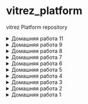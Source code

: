 # vitrez_platform
vitrez Platform repository

<details>
  <summary> Домашняя работа 11</summary>

## kubernetes-vault

Все домашнее задание выполнялось на локальном кластере, поэтому выполнено учитывая его специфику и ресурсы. Все объекты будем создавать в неймспейсе vault.

#### Установка и настройка Vault под задачи Kubernetes 

- Добавим репозиторий hashicorp, кастомизируем переменные values и установим чарты vault и consul:
```
helm repo add hashicorp https://helm.releases.hashicorp.com

helm show values hashicorp/consul > consul.values.yaml
helm upgrade --install consul hashicorp/consul -f consul.values.yaml --namespace consul --create-namespace

helm show values hashicorp/vault > vault.values.yaml
helm upgrade --install vault hashicorp/vault -f vault.values.yaml --namespace vault --create-namespace
```

- Посмотрим статус релиза helm:
```
$ helm status vault -n vault
NAME: vault
LAST DEPLOYED: Sat May 15 20:59:36 2021
NAMESPACE: vault
STATUS: deployed
REVISION: 1
TEST SUITE: None
NOTES:
Thank you for installing HashiCorp Vault!
```

- Смотрим состояние подов vault:
```
$ kubectl get pod -n vault 
NAME                                        READY   STATUS    RESTARTS   AGE
pod/vault-0                                 0/1     Running   0          6m25s
pod/vault-agent-injector-77fbb4d4f8-5n762   1/1     Running   0          6m25s
```

- Посмотрим логи пода vault:
```
$ kubectl logs pod/vault-0 -n vault 
==> Vault server configuration:

             Api Address: http://10.244.0.172:8200
                     Cgo: disabled
         Cluster Address: https://vault-0.vault-internal:8201
              Go Version: go1.15.10
              Listener 1: tcp (addr: "[::]:8200", cluster address: "[::]:8201", max_request_duration: "1m30s", max_request_size: "33554432", tls: "disabled")
               Log Level: info
                   Mlock: supported: true, enabled: false
           Recovery Mode: false
                 Storage: file
                 Version: Vault v1.7.0
             Version Sha: 4e222b85c40a810b74400ee3c54449479e32bb9f

==> Vault server started! Log data will stream in below:

2021-05-15T18:00:00.771Z [INFO]  proxy environment: http_proxy= https_proxy= no_proxy=
2021-05-15T18:00:05.883Z [INFO]  core: security barrier not initialized
2021-05-15T18:00:05.884Z [INFO]  core: seal configuration missing, not initialized
2021-05-15T18:00:10.867Z [INFO]  core: security barrier not initialized
2021-05-15T18:00:10.868Z [INFO]  core: seal configuration missing, not initialized
2021-05-15T18:00:15.874Z [INFO]  core: security barrier not initialized
2021-05-15T18:00:15.874Z [INFO]  core: seal configuration missing, not initialized
2021-05-15T18:00:20.879Z [INFO]  core: security barrier not initialized
2021-05-15T18:00:20.879Z [INFO]  core: seal configuration missing, not initialized
2021-05-15T18:00:25.905Z [INFO]  core: security barrier not initialized
2021-05-15T18:00:25.905Z [INFO]  core: seal configuration missing, not initialized
2021-05-15T18:00:30.918Z [INFO]  core: security barrier not initialized
```

- Выполним инициализацию vault (через любой под vault'a):
```
$ kubectl exec -n vault -it vault-0 -- vault operator init --key-shares=1 --key-threshold=1
Unseal Key 1: 9xE8rrZaGpwMWptVESte2HIU/e9yJORHe7XdxdwDFko=

Initial Root Token: s.jFViiLu5x6mVGd4dBZsG9rtQ

Vault initialized with 1 key shares and a key threshold of 1.
```

- Посмотрим логи пода vault:
```
$ kubectl logs vault-0 -n vault
...
2021-05-15T18:08:24.448Z [INFO]  core: security barrier initialized: stored=1 shares=1 threshold=1
2021-05-15T18:08:24.492Z [INFO]  core: post-unseal setup starting
2021-05-15T18:08:24.536Z [INFO]  core: loaded wrapping token key
2021-05-15T18:08:24.536Z [INFO]  core: successfully setup plugin catalog: plugin-directory=
2021-05-15T18:08:24.538Z [INFO]  core: no mounts; adding default mount table
2021-05-15T18:08:24.559Z [INFO]  core: successfully mounted backend: type=cubbyhole path=cubbyhole/
2021-05-15T18:08:24.559Z [INFO]  core: successfully mounted backend: type=system path=sys/
2021-05-15T18:08:24.559Z [INFO]  core: successfully mounted backend: type=identity path=identity/
2021-05-15T18:08:24.622Z [INFO]  core: successfully enabled credential backend: type=token path=token/
2021-05-15T18:08:24.624Z [INFO]  core: restoring leases
2021-05-15T18:08:24.625Z [INFO]  rollback: starting rollback manager
2021-05-15T18:08:24.628Z [INFO]  expiration: lease restore complete
2021-05-15T18:08:24.648Z [INFO]  identity: entities restored
2021-05-15T18:08:24.648Z [INFO]  identity: groups restored
2021-05-15T18:08:24.649Z [INFO]  core: usage gauge collection is disabled
2021-05-15T18:08:24.663Z [INFO]  core: post-unseal setup complete
2021-05-15T18:08:24.697Z [INFO]  core: root token generated
2021-05-15T18:08:24.697Z [INFO]  core: pre-seal teardown starting
2021-05-15T18:08:24.697Z [INFO]  rollback: stopping rollback manager
2021-05-15T18:08:24.697Z [INFO]  core: pre-seal teardown complete
```

- Посмотрим текущий статус vault:
```
$ kubectl -n vault exec -it vault-0 -- vault status
Key                Value
---                -----
Seal Type          shamir
Initialized        true
Sealed             true
Total Shares       1
Threshold          1
Unseal Progress    0/1
Unseal Nonce       n/a
Version            1.7.0
Storage Type       file
HA Enabled         false
command terminated with exit code 2
```

- Распечатаем vault (распечатать нужно каждый под\сервер) и посмотрим теперь его статус:
```
$ kubectl -n vault exec -it vault-0 -- vault operator unseal
9xE8rrZaGpwMWptVESte2HIU/e9yJORHe7XdxdwDFko=

$ kubectl -n vault exec -it vault-0 -- vault status
Key             Value
---             -----
Seal Type       shamir
Initialized     true
Sealed          false
Total Shares    1
Threshold       1
Version         1.7.0
Storage Type    file
Cluster Name    vault-cluster-04036513
Cluster ID      e5c155ff-f663-3e14-aefc-9f9b8453bc38
HA Enabled      false

$ kubectl get pod -n vault 
NAME                                        READY   STATUS    RESTARTS   AGE
pod/vault-0                                 1/1     Running   0          20m
pod/vault-agent-injector-77fbb4d4f8-5n762   1/1     Running   0          20m
```

- Залогинимся в vault с помощью токена root (Root Token):
```
$ kubectl -n vault exec -it vault-0 -- vault login
Token (will be hidden): 
Success! You are now authenticated. The token information displayed below
is already stored in the token helper. You do NOT need to run "vault login"
again. Future Vault requests will automatically use this token.

Key                  Value
---                  -----
token                s.jFViiLu5x6mVGd4dBZsG9rtQ
token_accessor       4RqJTOe1sc7nL0sbFPfg5rgf
token_duration       ∞
token_renewable      false
token_policies       ["root"]
identity_policies    []
policies             ["root"]
```

- Выведем список включенных типов аутентификации:
```
$ kubectl -n vault exec -it vault-0 -- vault auth list
Path      Type     Accessor               Description
----      ----     --------               -----------
token/    token    auth_token_c950ec92    token based credentials
```

- Включим движок секретов типа kv (key-value) по определенному пути: 
```
$ kubectl -n vault exec -it vault-0 -- vault secrets enable --path=otus kv
$ kubectl -n vault exec -it vault-0 -- vault secrets list
Path          Type         Accessor              Description
----          ----         --------              -----------
cubbyhole/    cubbyhole    cubbyhole_55551331    per-token private secret storage
identity/     identity     identity_7be9334c     identity store
otus/         kv           kv_9f92a378           n/a
sys/          system       system_6e089ca4       system endpoints used for control, policy and debugging
```
Кстати, если в команде включения добавить параметр '-version=2', то движок kv будет версии 2, который позволит версионировать секреты, т.е. можно будет изменять значения секрета и читать их разные версии.

- Заведем секреты:
```
$ kubectl -n vault exec -it vault-0 -- vault kv put otus/otus-ro/config username='otus' password='asajkjkahs'
$ kubectl -n vault exec -it vault-0 -- vault kv put otus/otus-rw/config username='otus' password='asajkjkahs'

$kubectl -n vault exec -it vault-0 -- vault kv get otus/otus-rw/config
====== Data ======
Key         Value
---         -----
password    asajkjkahs
username    otus
```

- Включим аутентификацию через k8s:
```
$ kubectl -n vault exec -it vault-0 -- vault auth enable kubernetes
$ kubectl -n vault exec -it vault-0 -- vault auth list
Path           Type          Accessor                    Description
----           ----          --------                    -----------
kubernetes/    kubernetes    auth_kubernetes_80dec093    n/a
token/         token         auth_token_c950ec92         token based credentials
```

- Создадим Service Account с именем vault-auth и применим ClusterRoleBinding из файла [манифеста](kubernetes-vault/vault-auth-service-account.yml)
```
$ kubectl create serviceaccount vault-auth -n vault
$ kubectl apply --filename vault-auth-service-account.yml
```
Насколько я понял, кластерная роль system:auth-delegator позволит SA 'vault-auth', от лица которой будет ходить в API K8s наш Vault, проверять токены других SA, обращающихся за секретами к Vault. По их токенам он найдет их имена, неймспейсы и свяжет с ролями внутри Vault.

 
- Подготовим переменные для записи в конфиг аутентификации kubernetes:
```
$ export VAULT_SA_NAME=$(kubectl -n vault get sa vault-auth -o jsonpath="{.secrets[*]['name']}")
$ export SA_JWT_TOKEN=$(kubectl -n vault get secret $VAULT_SA_NAME -o jsonpath="{.data.token}" | base64 --decode; echo)
$ export SA_CA_CRT=$(kubectl -n vault get secret $VAULT_SA_NAME -o jsonpath="{.data['ca\.crt']}" | base64 --decode; echo)
$ export K8S_HOST=$(kubectl cluster-info | grep 'Kubernetes master' | awk '/https/ {print $NF}' | sed 's/\x1b\[[0-9;]*m//g')
```
Кстати, конструкция (sed 's/\x1b\[[0-9;]*m//g') удаляет непечатные символы ANSI-подсветки кода.

- Запишем конфиг аутентификации kubernetes в vault:
```
$ kubectl -n vault exec -it vault-0 -- vault kv put auth/kubernetes/config \
token_reviewer_jwt="$SA_JWT_TOKEN" \
kubernetes_host="$K8S_HOST" \
kubernetes_ca_cert="$SA_CA_CRT"
```

- Теперь создадим политку в vault из [файла](kubernetes-vault/otus-policy.hcl)
```
$ kubectl -n vault cp otus-policy.hcl vault-0:/home/vault/
$ kubectl -n vault exec -it vault-0 -- vault policy write otus-policy /home/vault/otus-policy.hcl
```

- Создадим роль в vault, связав в ней service account некого пода и политику. В ДЗ мы должны использовать тот же SA, что и для аутентификации vault в K8s, но для внесения ясности о том, что на практике это должны/могут быть другие SA, я решил использовать Service Account по имени default.
```
$ kubectl -n vault exec -it vault-0 -- vault write auth/kubernetes/role/otus \
bound_service_account_names=default \
bound_service_account_namespaces=vault \
policies=otus-policy \
ttl=24h
```

- Создадим под с привязанным сервис аккаунтом и установим туда curl и jq:
```
$ kubectl -n vault run tmp --rm -i --tty --serviceaccount=default --image alpine:3.7
apk add curl jq
```

- Находясь в консоли пода, получим клиентский токен vault, используя k8s-токен нашего service account:
```
VAULT_ADDR=http://vault:8200
KUBE_TOKEN=$(cat /var/run/secrets/kubernetes.io/serviceaccount/token)

curl --request POST --data '{"jwt": "'$KUBE_TOKEN'", "role": "otus"}' $VAULT_ADDR/v1/auth/kubernetes/login | jq
{
"request_id": "5738c554-263a-ca67-00af-644d908120a7",
  "lease_id": "",
  "renewable": false,
  "lease_duration": 0,
  "data": null,
  "wrap_info": null,
  "warnings": null,
  "auth": {
    "client_token": "s.iC6DB3t0UgF9rQ87yIvJcNLz",
    "accessor": "Bv53gdRwZS9tWs6yEOyXAyLK",
    "policies": [
      "default",
      "otus-policy"
    ],
    "token_policies": [
      "default",
      "otus-policy"
    ],
    "metadata": {
      "role": "otus",
      "service_account_name": "default",
      "service_account_namespace": "vault",
      "service_account_secret_name": "default-token-6z4zk",
      "service_account_uid": "ca6d74e6-848e-462f-82e0-f2cc476cee27"
    },
    "lease_duration": 86400,
    "renewable": true,
    "entity_id": "26ba43aa-4b9f-7de3-10f8-aef3b9c4ba4b",
    "token_type": "service",
    "orphan": true
  }
}

TOKEN=$(curl -k -s --request POST --data '{"jwt": "'$KUBE_TOKEN'", "role": "otus"}' $VAULT_ADDR/v1/auth/kubernetes/login | jq '.auth.client_token' | awk -F\" '{print $2}')
```

- Теперь, используя клиентский токен vault, проверим чтение ранее созданных секретов:
```
/ # curl --header "X-Vault-Token:$TOKEN" $VAULT_ADDR/v1/otus/otus-ro/config
{"request_id":"8bf2eae1-a295-5542-7613-51cb314dab12","lease_id":"","renewable":false,"lease_duration":2764800,"data":{"password":"asajkjkahs","username":"otus"},"wrap_info":null,"warnings":null,"auth":null}

/ # curl --header "X-Vault-Token:$TOKEN" $VAULT_ADDR/v1/otus/otus-rw/config
{"request_id":"dd5b0b4c-4d64-e5d7-ee40-35a79febd69f","lease_id":"","renewable":false,"lease_duration":2764800,"data":{"password":"asajkjkahs","username":"otus"},"wrap_info":null,"warnings":null,"auth":null}
```

- Также проверим запись секретов:
```
/ # curl --request POST --data '{"bar": "baz"}' --header "X-Vault-Token:$TOKEN" $VAULT_ADDR/v1/otus/otus-ro/config
{"errors":["1 error occurred:\n\t* permission denied\n\n"]}

/ # curl --request POST --data '{"bar": "baz"}' --header "X-Vault-Token:$TOKEN" $VAULT_ADDR/v1/otus/otus-rw/config
{"errors":["1 error occurred:\n\t* permission denied\n\n"]}

/ # curl --request POST --data '{"bar": "baz"}' --header "X-Vault-Token:$TOKEN" $VAULT_ADDR/v1/otus/otus-rw/config1
```
Почему мы смогли записать otus-rw/config1 но не смогли otus-rw/config?    
Ответ:    
путь otus-ro/config - только для чтения;  
путь otus-rw/config - у нас отсутствует capability "update", добавим его;  
путь otus-rw/config1 - capability "create" у нас есть;  

#### Пример получения секрета из Vault в Kubernetes

- Опишем что будет происходить "под капотом" в примере:
  - Авторизуемся через vault-agent и получим клиентский токен
  - Через consul-template достанем секрет и положим его в nginx
  - Все действия проводятся через init-контейнер, в итоге nginx получит секрет, ничего не зная про vault

- Скопируем из [репозитория](https://github.com/hashicorp/vault-guides.git) манифесты [configmap](kubernetes-vault/configs-k8s/configmap.yaml) и [пода](kubernetes-vault/configs-k8s/example-k8s-spec.yaml)
- Отредактируем их с учетом ранее созданых ролей и секретов
- Применим их и вытащим из пода nginx файл [index.html](kubernetes-vault/index.html) с секретами:
```
$ kubectl apply -f ./configs-k8s/configmap.yaml
$ kubectl apply -f ./configs-k8s/example-k8s-spec.yaml --record
$ kubectl -n vault exec -it vault-agent-example -- cat /usr/share/nginx/html/index.html | tee index.html
<html>
<body>
<p>Some secrets:</p>
<ul>
<li><pre>username: otus</pre></li>
<li><pre>password: asajkjkahs</pre></li>
</ul>

</body>
</html>
```

#### Работа с сертификатами на базе Vault

- Cоздадим CA на базе vault:
```
$ kubectl -n vault exec -it vault-0 -- vault secrets enable pki
Success! Enabled the pki secrets engine at: pki/
$ kubectl -n vault exec -it vault-0 -- vault secrets tune -max-lease-ttl=87600h pki
Success! Tuned the secrets engine at: pki/
$ kubectl -n vault exec -it vault-0 -- vault write -field=certificate pki/root/generate/internal common_name="example.ru" ttl=87600h > CA_cert.crt
```

- Пропишем URL's для CA и CRL (списка отозванных сертификатов):
```
$ kubectl -n vault exec -it vault-0 -- vault write pki/config/urls \
> issuing_certificates="http://vault:8200/v1/pki/ca" \
> crl_distribution_points="http://vault:8200/v1/pki/crl"
Success! Data written to: pki/config/urls
```

- Создадим CSR для сертификата промежуточного CA:
```
kubectl -n vault exec -it vault-0 -- vault secrets enable --path=pki_int pki
kubectl -n vault exec -it vault-0 -- vault secrets tune -max-lease-ttl=87600h pki_int
kubectl -n vault exec -it vault-0 -- vault write -format=json \
pki_int/intermediate/generate/internal \
common_name="example.ru Intermediate Authority" | jq -r '.data.csr' > pki_intermediate.csr
```

- Выпустим и подпишем на основе CSR сертификат промежуточного CA и положим его в vault:
```
$ kubectl -n vault cp pki_intermediate.csr vault-0:/home/vault/
$ kubectl -n vault exec -it vault-0 -- vault write -format=json pki/root/sign-intermediate \
csr=@/home/vault/pki_intermediate.csr \
format=pem_bundle ttl="43800h" | jq -r '.data.certificate' > intermediate.cert.pem

$ kubectl -n vault cp intermediate.cert.pem vault-0:/home/vault/
$ kubectl -n vault exec -it vault-0 -- vault write pki_int/intermediate/set-signed \
certificate=@/home/vault/intermediate.cert.pem
```

- Создадим роль для выдачи сертификатов:
```
$ kubectl -n vault exec -it vault-0 -- vault write pki_int/roles/example-dot-ru \
allowed_domains="example.ru" allow_subdomains=true max_ttl="720h"
```

- Создадим новый сертификат:
```
$ kubectl -n vault exec -it vault-0 -- vault write pki_int/issue/example-dot-ru \
> common_name="gitlab.example.ru" ttl="24h"
Key                 Value
---                 -----
ca_chain            [-----BEGIN CERTIFICATE-----
MIIDnDCCAoSgAwIBAgIUJ7rA66L/3W/RGMESqe7nlnmWs9EwDQYJKoZIhvcNAQEL
BQAwFTETMBEGA1UEAxMKZXhhbXBsZS5ydTAeFw0yMTA1MjQyMDI4MjdaFw0yNjA1
MjMyMDI4NTdaMCwxKjAoBgNVBAMTIWV4YW1wbGUucnUgSW50ZXJtZWRpYXRlIEF1
dGhvcml0eTCCASIwDQYJKoZIhvcNAQEBBQADggEPADCCAQoCggEBAMCyVF5jW9cU
rnjHmJean2VVZZuUaXE7uWqTjSp/mf3NkqjHSRhfclrH7zM1D4YOk6T2lXm/PjPZ
XNSb0wdL3DnrDuarm/hmVgAIXanjtrCpqIxSaK6/yl968v2UOkC1z50JsZNn1H59
1bY6e4fPFk1S5wndfUOP/jyxWqqTO5p89Htv0nTGsnY4TptlPtkhoASOuW7Foj2o
K63UROcdTUs7cRe4HjppTmQBWhnJKTU8tUAgLsuVcwimlqMpFl7byc5pR0Xhop3k
0aSmXHkDnLtgfnZ23y+JMT2xPEsai9YHQcHvrNNYADVIlt7ONfTpK939/PNNzPyS
Yzum35FuZLsCAwEAAaOBzDCByTAOBgNVHQ8BAf8EBAMCAQYwDwYDVR0TAQH/BAUw
AwEB/zAdBgNVHQ4EFgQU/A/ib5auJ0Zca+gbtdscIYV8qwswHwYDVR0jBBgwFoAU
davBHMKuSNhMp7JLJmDAdR1pkhAwNwYIKwYBBQUHAQEEKzApMCcGCCsGAQUFBzAC
hhtodHRwOi8vdmF1bHQ6ODIwMC92MS9wa2kvY2EwLQYDVR0fBCYwJDAioCCgHoYc
aHR0cDovL3ZhdWx0OjgyMDAvdjEvcGtpL2NybDANBgkqhkiG9w0BAQsFAAOCAQEA
nz3lMR0J8+xzQZm4xtjLShUch+k621Ns0OmjG9/w4Tn3ZJ3AGWz7GstC5Nn83ZVO
+Y2SMfwHny+lAa2NL9JR4qEIpjFkbCVAlGE2DEIjcBLdCc1mMB0KJBp4USMeO93V
BnBT9ehbEqqrZSR4n3CMcpzckYPtd4f/8fJL0ctFqXO02MdFEA708EYa6X2wEcqN
+pZ5QEzvyIWwSv4ttMZUu5B731yjVBLNyyhLiPOabgM22U9eZm+hploP2I+c55vM
+omc1qoOefeYv4LNirb2i9RF4bCFuBezFGH9N9it2YUyE9wvN8d758CJlvyQpObF
sdwT7XrETI7oBRQ5mzndqA==
-----END CERTIFICATE-----]
certificate         -----BEGIN CERTIFICATE-----
MIIDZzCCAk+gAwIBAgIUN858COmY+O1hsDr8DIW7NGLw3bkwDQYJKoZIhvcNAQEL
BQAwLDEqMCgGA1UEAxMhZXhhbXBsZS5ydSBJbnRlcm1lZGlhdGUgQXV0aG9yaXR5
MB4XDTIxMDUyNDIwNDMxM1oXDTIxMDUyNTIwNDM0M1owHDEaMBgGA1UEAxMRZ2l0
bGFiLmV4YW1wbGUucnUwggEiMA0GCSqGSIb3DQEBAQUAA4IBDwAwggEKAoIBAQDf
mUYWzjUHdHbjktZarO/bmW4hj8UbPX7MaFRlMxFYFGchCkwSL7004D9IjN2xf7fy
YedOTHMWbMPnAnkoq2/eLmjbpsNrM/+94+m9LONU/XCRzISfMzea3mkk82PFLd/W
N1DMB1NZnekTFb4Fo9loR60ovpx2qsgLKtfb32QqVhiEf8tmxb4fFhn+WFsEIDfp
OJK4Y8xTq9Q8oz3CPrSLzckfHEGMtvUv6ce9V+mnLUMGbQ/uQvCnkzD+hSDswxSK
+UA7BW6MFCTnjRYhRe58HQCVXVRWcthqjJCrE/KoOe9IIiBZoXV1yfsK8C8YGi7B
f0K1qd6vKq2Yyd/vlWY7AgMBAAGjgZAwgY0wDgYDVR0PAQH/BAQDAgOoMB0GA1Ud
JQQWMBQGCCsGAQUFBwMBBggrBgEFBQcDAjAdBgNVHQ4EFgQUaYYwenjdCc2by8lL
pnSoIDMtRMMwHwYDVR0jBBgwFoAU/A/ib5auJ0Zca+gbtdscIYV8qwswHAYDVR0R
BBUwE4IRZ2l0bGFiLmV4YW1wbGUucnUwDQYJKoZIhvcNAQELBQADggEBAAxAhJF3
VpfLntZGULxQnnT04Ail3bQxnI+wFmzMBaGFnCYX90wnuI1KHIXedLoxGTA28JQJ
vYJ7ciA518unN1MXXnWWZRrPKwF5DFr69aF6v4vPMLPSBWC9hjeFav+K07wXzcJE
PDvHx6i2jiQ73jEeyrLZ4TKgrbS0cpWPzKdAxkGZVy/KKdeF48hc76V5vlnzWIsd
4jHN7MIJZ2aJDJO5qSgv3llL6Ci5TSH1ucNe0K4Y7RyG1BTQLTnLqm7LlLoC4Tbe
8hzi8UXn9XEjwUd/qIGhLEuB+8XXNnZXuObkKFCPI5gklFIOasPMrkHDsWAeRfFa
sMeJ3J9YUB1Wmt4=
-----END CERTIFICATE-----
expiration          1621975423
issuing_ca          -----BEGIN CERTIFICATE-----
MIIDnDCCAoSgAwIBAgIUJ7rA66L/3W/RGMESqe7nlnmWs9EwDQYJKoZIhvcNAQEL
BQAwFTETMBEGA1UEAxMKZXhhbXBsZS5ydTAeFw0yMTA1MjQyMDI4MjdaFw0yNjA1
MjMyMDI4NTdaMCwxKjAoBgNVBAMTIWV4YW1wbGUucnUgSW50ZXJtZWRpYXRlIEF1
dGhvcml0eTCCASIwDQYJKoZIhvcNAQEBBQADggEPADCCAQoCggEBAMCyVF5jW9cU
rnjHmJean2VVZZuUaXE7uWqTjSp/mf3NkqjHSRhfclrH7zM1D4YOk6T2lXm/PjPZ
XNSb0wdL3DnrDuarm/hmVgAIXanjtrCpqIxSaK6/yl968v2UOkC1z50JsZNn1H59
1bY6e4fPFk1S5wndfUOP/jyxWqqTO5p89Htv0nTGsnY4TptlPtkhoASOuW7Foj2o
K63UROcdTUs7cRe4HjppTmQBWhnJKTU8tUAgLsuVcwimlqMpFl7byc5pR0Xhop3k
0aSmXHkDnLtgfnZ23y+JMT2xPEsai9YHQcHvrNNYADVIlt7ONfTpK939/PNNzPyS
Yzum35FuZLsCAwEAAaOBzDCByTAOBgNVHQ8BAf8EBAMCAQYwDwYDVR0TAQH/BAUw
AwEB/zAdBgNVHQ4EFgQU/A/ib5auJ0Zca+gbtdscIYV8qwswHwYDVR0jBBgwFoAU
davBHMKuSNhMp7JLJmDAdR1pkhAwNwYIKwYBBQUHAQEEKzApMCcGCCsGAQUFBzAC
hhtodHRwOi8vdmF1bHQ6ODIwMC92MS9wa2kvY2EwLQYDVR0fBCYwJDAioCCgHoYc
aHR0cDovL3ZhdWx0OjgyMDAvdjEvcGtpL2NybDANBgkqhkiG9w0BAQsFAAOCAQEA
nz3lMR0J8+xzQZm4xtjLShUch+k621Ns0OmjG9/w4Tn3ZJ3AGWz7GstC5Nn83ZVO
+Y2SMfwHny+lAa2NL9JR4qEIpjFkbCVAlGE2DEIjcBLdCc1mMB0KJBp4USMeO93V
BnBT9ehbEqqrZSR4n3CMcpzckYPtd4f/8fJL0ctFqXO02MdFEA708EYa6X2wEcqN
+pZ5QEzvyIWwSv4ttMZUu5B731yjVBLNyyhLiPOabgM22U9eZm+hploP2I+c55vM
+omc1qoOefeYv4LNirb2i9RF4bCFuBezFGH9N9it2YUyE9wvN8d758CJlvyQpObF
sdwT7XrETI7oBRQ5mzndqA==
-----END CERTIFICATE-----
private_key         -----BEGIN RSA PRIVATE KEY-----
MIIEowIBAAKCAQEA35lGFs41B3R245LWWqzv25luIY/FGz1+zGhUZTMRWBRnIQpM
Ei+9NOA/SIzdsX+38mHnTkxzFmzD5wJ5KKtv3i5o26bDazP/vePpvSzjVP1wkcyE
nzM3mt5pJPNjxS3f1jdQzAdTWZ3pExW+BaPZaEetKL6cdqrICyrX299kKlYYhH/L
ZsW+HxYZ/lhbBCA36TiSuGPMU6vUPKM9wj60i83JHxxBjLb1L+nHvVfppy1DBm0P
7kLwp5Mw/oUg7MMUivlAOwVujBQk540WIUXufB0AlV1UVnLYaoyQqxPyqDnvSCIg
WaF1dcn7CvAvGBouwX9CtaneryqtmMnf75VmOwIDAQABAoIBAAFLBp+9I4tefg2E
3N57X4u6kGt7RF2K9n/CHrLTH8eNnqcPQy9bvVFf9p25ytJq9apeLJNEV+oKSPu+
BOtaSnRTemHCziCBlXoIpmJkrw/fw1Xkg+PTzP+FR8Bh8/LA+Clp+nqjlDTRd/aX
SpkHwIsc1wCEUa1SAYQnBEaOPSsNf6RXZzZakJYAp3gAjj4opCywlncy15b2GY1E
FSJj2QU5/uzoLjzvhoYVGrJR4+4rUgRG+USZ5rOCw5K9IwzFTIuQ6veBonnkNYGr
a2EOvD9T2nePnMYxLRmCYd4ShnGcpHpeKaonYtgQMEAiKSSOyhQWaUYWxgg9kBSN
YIrXUCECgYEA8hNq4kBEumKmBgj5zwpjJ7hXmmHKRibHpNjjQQ7emqC9c/b/JNxH
h6W99uNRWHHcrORnRVyy4jiPTvNU6EjsnPWYyUxi53qceKqlojlY3iNw1vOTxDiO
4pRFOXK1gjK+W6MZh9tjeJJEMd4+ir38EPIp7BcVaWMsFxfp6XVphHECgYEA7HXH
iLk6zqq2rt8QBxo9LQMboVkX+nzOOUZGzyAjCE5YgSCcrSjTwumpmdpN/0SuWZz2
kBcwnK2E1uWO7bnkcD6a3qqusp4tGmuPnByI47kyCvTQxEJmIJqDM8oA4H40l7DC
U2HWpMZ0r/cN/mDrBu1l+xghjEDJAn/j86DFO2sCgYA93rScquxl7rycIkMmpXL+
PeE19fRqxZKVEVHT2OcQAjEpqGFBnIMzqirJJQQvZLqP/bhfQ/f8VZRbC1oSHEFN
RIAOQtWsb+v58zNuKNYLwGcgqRSFPCdYxaiDrEuzwSBh72ehD3N253tCe5jkgPYh
pqMMUkIIs24bYONJ5dZYIQKBgQDiHLpiXqYCbDJmxD0iXY/0VA1+26BXUjMth6s8
c0GstqZhTBsmZm0g7KnWym9dU4LZhIQuQ06j9DWb/UYQw3rTbrpPhK2rdiAxLHvW
T18DS9uzqGld0xSvxrEBu//crDKEf21DqMJFLNT2U2vZPTphlG+5jVi/MlBFCKCl
Hq6b4wKBgBPhkWzS1RXf+3ynt7TEVptXeNMunUwJ7bn2e48T/4x/1EpzDJGen2GV
7F01axqcOgLrj8pYQv8MXAevTH1TiMFReL9Ch6i1yT4//WW0GcysEC+PrV/WtR2A
7El8P1YLac1OKCwTQCwcgMQJJ3mCFRSXI4Hyfz3WkVpAtOQVemQ4
-----END RSA PRIVATE KEY-----
private_key_type    rsa
serial_number       37:ce:7c:08:e9:98:f8:ed:61:b0:3a:fc:0c:85:bb:34:62:f0:dd:b9
```

- Отзовем только что выпущенный сертификат:
```
$ kubectl -n vault exec -it vault-0 -- vault write pki_int/revoke \
> serial_number="37:ce:7c:08:e9:98:f8:ed:61:b0:3a:fc:0c:85:bb:34:62:f0:dd:b9"
Key                        Value
---                        -----
revocation_time            1621889539
revocation_time_rfc3339    2021-05-24T20:52:19.878774141Z
```

</details>

<details>
  <summary> Домашняя работа 9</summary>

## kubernetes-logging

Все домашнее задание выполнялось на локальном кластере, поэтому выполнено учитывая его специфику. 

#### Установка и мониторинг EFK стека
- Установлены EFK-стэк (ElasticSearch, Fluent Bit, Kibana) и nginx-ingress-controller с помощью Helm-чартов и своих values.  
Из-за ограниченности системных ресурсов пришлось запускать кластер Elasticsearch всего из одной ноды и регулировать запрашиваемые ресурсы во всех чартах.  
По этой же причине не использовал taint\tolerations.

- Воспользовались во fluent-bit фильтром Modify, который позволил удалить из логов "лишние" ключи time и @timestamp.  
Настройку проводим через параметры в fluent-bit.values.yaml

- Установили Grafana, Prometheus и prometheus-operator из helm-чарта kube-prometheus-stack.  
Добавили prometheus exporter для ElasticSearch из [helm-чарта](https://github.com/justwatchcom/elasticsearch_exporter)  
В графану залит популярный дашборд для мониторинга elasticsearch. Рассмотрели его ключевые метрики.  

- Логи контроллера Nginx Ingress.  
Т.к. у меня Fluent Bit устанавливается сразу на все ноды кластера, то проблем с поиском логов nginx-ingress-controller не возникло.  
Поменяем формат логов у нашего nginx-ingress на формат JSON. Для этого изменим конфигурацию через nginx-ingress.values.yaml добавив ключи log-format-escape-json и log-format-upstream.  
Создали в Kibana визуализации для отображения запросов к nginx-ingress со статусами:  
200-299  
300-399  
400-499  
500+  
На их базе создали дашборд kibana и выгрузили в формате [json](kubernetes-logging/export.ndjson)  

#### Установка Loki: сбор и визуализация логов в Grafana.
- Установили Loki и Promtail с помощью [helm-чарта](https://grafana.github.io/loki/charts)  
Изменили конфигурацию prometheus-operator таким образом,чтобы datasource графаны для Loki создавался сразу после установки оператора.  
Выложил итоговый [values](kubernetes-logging/kube-prometheus-stack.values.yaml) для prometheus-operator.  

- Изменили [values](kubernetes-logging/nginx-ingress.values.yaml) для контроллера nginx-ingress таким образом, чтобы он начал отдавать метрики в формате prometheus:
```
metrics:
    enabled: true
    service:
      annotations:
        prometheus.io/scrape: "true"
        prometheus.io/port: "10254"
```

и создавал объект serviceMonitor для prometheus-operator:
```
serviceMonitor:
      port: 10254
      enabled: true
```

- Cоздали дашборд в графане, на котором одновременно вывели метрики контроллера nginx-ingress и его логи:
  - добавлены переменные для возможности выбора на дашборде инстанса nginx-ingress, неймспейса и класса контроллера
  - добавлена панель с графиком объема всех запросов к контроллеру nginx-ingress
  - добавлена панель с графиком числа неуспешных запросов (4хх-5хх)
  - добавлена панель с логами контроллера
Сам дашборд выгрузилив в формате [JSON](kubernetes-logging/nginx-ingress.json).

#### Задание со * [Audit logging]
Для сбора логов аудита кластера (api-server) нам нужно вначале включить их создание\ведение на кластере, а потом сбор их через fluentbit.
Теперь по шагам:
1) Создаем файлик с политикой аудита [audit-policy.yaml](kubernetes-logging/audit-policy.yaml) (для простоты включил сохранение метаданных всех событий) и кладем его на ноду с kube-apiserver.
Теперь редактируем параметры запуска kube-apiserver через правку манифеста его StaticPod на мастер-ноде. Добавляем следующие блоки:

```
# vi /etc/kubernetes/manifests/kube-apiserver.yaml

...
spec:
  containers:
  - command:
    - kube-apiserver
    - --audit-policy-file=/etc/kubernetes/audit-policy.yaml
    - --audit-log-path=/var/log/kube-apiserver-audit.log
    - --audit-log-maxage=1
    - --audit-log-maxbackup=2
    - --audit-log-maxsize=20


...
volumeMounts:
  - mountPath: /etc/kubernetes/audit-policy.yaml
    name: audit
    readOnly: true
  - mountPath: /var/log/kube-apiserver-audit.log
    name: audit-log
    readOnly: false

...
volumes:
- name: audit
  hostPath:
    path: /etc/kubernetes/audit-policy.yaml
    type: File

- name: audit-log
  hostPath:
    path: /var/log/kube-apiserver-audit.log
    type: FileOrCreate
```

2) Редактируем fluentbit.values.yaml и добавляем секцию:
``` 
audit:
  enable: true
  input:
    path: /var/log/kube-apiserver-audit.log
```

#### Задание со * [Host logging]
Для сбора логов с виртуальных машин, где запущен K8s (его сервисы kubelet) редактируем fluentbit.values.yaml и добавляем секцию:
```
input:
  systemd:
    enabled: true
```

</details>

<details>
  <summary> Домашняя работа 8</summary>

  ## kubernetes-monitor

Выбран 4 вариант сложности: поставить prometheus-operator при помощи helm3.

- Helm-чарт для prometheus-operator называется kube-prometheus-stack. Переопределяем нужные нам параметры в values.yaml и ставим его:
```
helm upgrade --install prometheus prometheus-community/kube-prometheus-stack -f kube-prometheus-stack/values.yaml --namespace monitoring --create-namespace
```
- Добавляем адреса Ingress, указанные нами в values, в файл C:\Windows\System32\drivers\etc\hosts чтобы открывать их в браузере:
```
172.16.255.2		grafana.k8s.local
172.16.255.2		prometheus.k8s.local
172.16.255.2		alertmanager.k8s.local
```

- Т.к. кластер K8s у меня локальный (на базе k1s), то возникли некоторые проблемы с мониторингом:
  - не мониторятся kube-proxy на нодах
  - не мониторится etcd

  Решим эти проблемы.

1) По дефолту kube-proxy отдает метрики только через localhost.
Чтобы prometheus-operator смог забирать метрики нужно чтобы kube-proxy слушал адрес 0.0.0.0. Для этого необходимо поправить его настройки в ConfigMap:
```
$ kubectl edit configmaps kube-proxy -n kube-system
```
  устанавливаем следующий параметр:
```
metricsBindAddress: "0.0.0.0:10249"
```
  сохраняем и перзапускаем поды DaemonSet kube-proxy:
```
$ kubectl rollout restart daemonset kube-proxy -n kube-system
```
2) Чтобы снимать метрики с etcd необходима двусторонняя аутентификация по mtls.
Создадим сертификаты для Prometheus чтобы он мог успешно подключаться к etcd.

  для этого залогинимся на master-ноду (там развернут инстанс etcd) и скопируем клиентские сертификаты в новый secret:
```
kubectl create secret generic etcd-client-cert -n monitoring \
  --from-literal=etcd-ca="$(cat /etc/kubernetes/pki/etcd/ca.crt)" \
  --from-literal=etcd-client="$(cat /etc/kubernetes/pki/etcd/healthcheck-client.crt)" \
  --from-literal=etcd-client-key="$(cat /etc/kubernetes/pki/etcd/healthcheck-client.key)"
```
  теперь отредактируем файл переменных для helm-чарта, добавив имя secret в prometheusSpec:
```
prometheusSpec:
  secrets:
      - etcd-client-cert
```
  перенакатим чарт:
```
helm upgrade --install prometheus prometheus-community/kube-prometheus-stack -f kube-prometheus-stack/values.yaml
```
  Все, проблемные сервисы завсветились в Prometheus:

  kube-proxy:
![screen1](kubernetes-monitoring/images/prometheus_kube-proxy.png)

  etcd:
![screen2](kubernetes-monitoring/images/prometheus_etcd.png)

- Развернут Deployment с нашим приложением в виде контейнера nginx и sidecar-контейнера [nginx-prometheus-exporter](https://github.com/nginxinc/nginx-prometheus-exporter)
В конфигурации nginx через ConfigMap включаем отдачу метрик:
```
location = /basic_status {
stub_status;
}
``` 
Экспортеру передается аргумент для сбора метрик:
```
args: [ "-nginx.scrape-uri", "http://localhost:8000/basic_status" ]
```
Также развернуты [Service](kubernetes-monitoring/web-svc-headless.yaml) и [Ingress](kubernetes-monitoring/ingress.yaml) для нашего приложения.

- Создан объект ServiceMonitor для сервиса приложения:
```
kubectcl apply -f kubernetes-monitoring/web-servicemonitor.yaml
```
Теперь его можно увидеть и в Prometheus:
![screen3](kubernetes-monitoring/images/prometheus_web-app.png)

и в Grafana:
![screen4](kubernetes-monitoring/images/grafana_web-app.png)

</details>


<details>
  <summary> Домашняя работа 7</summary>
  
  ## kubernetes-operators

### MySQL контроллер
Вопрос: почему объект создался, хотя мы создали CR, до того, как запустили контроллер?
Ответ: потому что событие никто не вычитал, оно висело в очереди kube-apiserver. После создания контроллер вычитал и обработал событие.

- Проверяем что появились pvc:
```
$ kubectl get pvc
NAME                        STATUS   VOLUME                                     CAPACITY   ACCESS MODES   STORAGECLASS   AGE
backup-mysql-instance-pvc   Bound    pvc-fcdd1f11-de02-4aa1-9ec6-3152a10ad2fe   1Gi        RWO            standard       6m27s
mysql-instance-pvc          Bound    pvc-3696f963-0d92-4433-9068-aa3c7fc6e9dc   1Gi        RWO            standard       6m27s
```

- Создадим вручную и наполним тестовую таблицу, проверим ее содержимое:
```
+----+-------------+
| id | name        |
+----+-------------+
|  1 | some data   |
|  2 | some data-2 |
+----+-------------+
```

- Удалим mysql-instance и проверим наличие pv:
```bash
$ kubectl get pv
NAME                                       CAPACITY   ACCESS MODES   RECLAIM POLICY   STATUS      CLAIM                               STORAGECLASS   REASON   AGE
backup-mysql-instance-pv                   1Gi        RWO            Retain           Available                                                               154m
```

- Создадим заново mysql-instance и, не создавая таблицу, посмотрим ее наличие:
```bash
+----+-------------+
| id | name        |
+----+-------------+
|  1 | some data   |
|  2 | some data-2 |
+----+-------------+
```
  Очевидно, что оператор отработал и база взята из бэкапа.

- Вывод комманды kubectl get jobs:
```bash
$ kubectl get jobs
NAME                         COMPLETIONS   DURATION   AGE
backup-mysql-instance-job    1/1           3s         95s
restore-mysql-instance-job   1/1           73s        79s
```

</details>

<details>
  <summary> Домашняя работа 6</summary>
  
  ## kubernetes-templating

### 1) Подготовительные работы:

- развернут локальный кластер из 3-х виртуалок на базе k1s (с локальным лучше вникаешь во внутреннее устройство k8s)
- для реализации Dynamic Volume Provisioning и автоматического создания PV, требуемых для многих внешних helm-чартов мною был:
  * установлен external-provisioner
    ```
    $ helm repo add nfs-subdir-external-provisioner https://kubernetes-sigs.github.io/nfs-subdir-external-provisioner/
    ```
  * поднят NFS-сервер, настроен и добавлен Default Storage Class:
    ```
    $ kubectl get sc
    NAME                   PROVISIONER                                     RECLAIMPOLICY   VOLUMEBINDINGMODE   ALLOWVOLUMEEXPANSION   AGE
    nfs-client (default)   cluster.local/nfs-subdir-external-provisioner   Delete          Immediate           true                   9d
    ```
- установлен Helm 3 на локальную машину

### 2) Работа с helm. Разворачивание сервисов:

- [сnginx-ingress](https://github.com/helm/charts/tree/master/stable/nginx-ingress) сервис, обеспечивающий доступ к публичным ресурсам кластера
- [cert-manager](https://github.com/jetstack/cert-manager/tree/master/deploy/charts/cert-manager) - сервис, позволяющий динамически генерировать Let's Encrypt сертификаты для ingress ресурсов
- [chartmuseum](https://github.com/helm/charts/tree/master/stable/chartmuseum) - специализированный репозиторий для хранения helm charts 
- [harbor](https://github.com/goharbor/harbor-helm) - хранилище артефактов общего назначения (Docker Registry), поддерживающее helm charts

### 3) Cert-manager. Самостоятельное задание. 

- Изучите [документацию](https://docs.cert-manager.io/en/latest/) cert-manager, и определите, что еще требуется установить для корректной работы
- Т.к. у меня кластер локальный и не имеет "белого" IP, то решено опробовать самоподписанные сертификаты
- Манифест дополнительно созданного ресурса для создания самоподписанных сертификатов размещен в kubernetes-templating/cert-manager/selfSigned.yaml

### 4) Chartmuseum.

-  произведена кастомизированная установка chartmuseum, параметры  размещены в kubernetes-templating/chartmuseum/values.yaml
-  проверена успешность устаноки:
a) Chartmuseum доступен по URL https://chartmuseum.k8s.local (резолв имени через файл hosts)
b) Сертификат для данного URL валиден (сертификат вручную добавлен в доверенные)
![screen1](kubernetes-templating/chartmuseum/chartmuseum.png)

### 5) Задание со (*)

- Научитесь работать с chartmuseum 
- Опишите последовательность действий, необходимых для добавления туда helm chart's и их установки с использованием chartmuseum как репозитория

Воспользовался [инструкцией](https://chartmuseum.com/docs/#uploading-a-chart-package)

```
cd kubernetes-templating/chartmuseum/consul
helm package .
curl -k --data-binary "@consul-3.9.6.tgz" https://chartmuseum.k8s.local/api/charts
helm repo add chartmuseum https://chartmuseum.k8s.local
helm search repo consul
helm install consul chartmuseum/consul --wait
helm delete consul
```

### 6) Harbor. Самостоятельное задание

- Установлен harbor в кластер с использованием helm3 (используя репозиторий)  
- Включен ingress и настроен host harbor.k8s.local
- Включен TLS и выписан самоподписанный сертификат
- Используемый файл values.yaml размещен в директорию kubernetes-templating/harbor/

### 7) Helmfile. Задание со (*)

Перед использованием helmfile:
```
helm plugin install https://github.com/databus23/helm-diff
```
Описана установка nginx-ingress, cert-manager и harbor в helmfile в виде релизов.
Получившиеся файлы размещены в kubernetes-templating/helmfile/
Harbor установился с использованием самоподписанного серификата и отвечает по имени harbor.k8s.local.

### 8) Создаем свой helm chart 

Используем [hipster-shop](https://github.com/GoogleCloudPlatform/microservices-demo) - демо-приложение , представляющее собой типичный набор микросервисов.

-  изначально все сервисы создаются из одного манифеста kubernetes-templating/hipster-shop/templates/all-hipstershop.yaml 
-  вынесен микросервис frontend в директорию kubernetes-templating/frontend
-  добавлена шаблонизация values.yaml для frontend
-  добавлены зависимости для frontend от микросервисного приложения hipster-shop
-  Задание со **
   * сервис Redis устанавливается, как зависимость с использованием bitnami community chart

### 9) Kubecfg

Kubecfg предполагает хранение манифестов в файлах формата .jsonnet и их генерацию перед установкой. 
Общая логика работы с использованием jsonnet следующая:
  * Пишем общий для сервисов , включающий описание service и deployment
  * [наследуемся](https://raw.githubusercontent.com/express42/otus-platform-snippets/master/Module-04/05-Templating/hipster-shop-jsonnet/payment-shipping.jsonnet) от него, указывая параметры для конкретных сервисов 

-  вынесены манифесты, описывающие service и deployment для микросервисов paymentservice и shippingservice из файла all-hipster-shop.yaml в директорию kubernetes-templating/kubecfg
-  установлен kubecfg
-  создан services.jsonnet
-  библиотеку kube.libsonnet пришлось скачать локально чтобы подкорректировать версии api
-  проверка, что манифесты генерируются корректно:
```
kubecfg show services.jsonnet
```
-  установка манифестов:
```
kubecfg update services.jsonnet --namespace hipster-shop
```

### 10) Kustomize | Самостоятельное задание

-  отпилен микросервис cartservice от hipster-shop
-  реализована установка в окружениях dev и prod
-  результаты работы помещены в директорию kubernetes-templating/kustomize 
-  в установке на окружение dev в неймспейсе hipster-shop для совместимости с остальными сервисами из all-hipstershop.yaml пришлось закомментировать namePrefix

установка на окружение dev запускается так:
```
kubectl apply -k kubernetes-templating/kustomize/overrides/hipster-shop
```
</details>

<details>
  <summary> Домашняя работа 5</summary>
  
  ## kubernetes-volumes

Что было сделано:

- Созданы манифесты для использования minio

- Задание со *
Добавлены манифесты для secret и манифест Statefulset с их использованием

</details>

<details>
  <summary> Домашняя работа 4</summary>

  ## kubernetes-network

Что было сделано:

- Работа с тестовым веб-приложением
    Добавление проверок Pod
    Создание объекта Deployment
    Добавление сервисов в кластер ( ClusterIP )
    Включение режима балансировки IPVS
- Установка MetalLB в Layer2-режиме
- Добавление сервиса LoadBalancer
- Установка Ingress-контроллера и прокси ingress-nginx
- Создание правил Ingress

- Задание со *
Создан сервис LoadBalancer , который открывает доступ к CoreDNS снаружи кластера (позволяет получать записи через внешний IP).
Сервис работает по протоколам TCP и UDP на одно ip-адресе балансировщика.
Использована аннотация: metallb.universe.tf/allow-shared-ip

- Задание со * Ingress для Dashboard
Добавлен доступ к kubernetes-dashboard через наш Ingress-прокси: сервис доступен через префикс /dashboard.

- Задание со * Canary для Ingress
Реализовано канареечное развертывание с помощью ingress-nginx: часть трафика перенаправляется на выделенную группу подов используя вес (в процентах).

</details>

<details>
  <summary> Домашняя работа 3</summary>

  ## kubernetes-security

Что было сделано:

- Создан Service Account bob с ролью admin в рамках всего кластера
- Создан Service Account dave без доступа к кластеру
для создания манифестов можно использовать dry-run запуск консольных команд:
```
kubectl create serviceaccount bob --dry-run=client -o yaml > 01-serviceaccount-bob.yaml
kubectl create clusterrolebinding bob-rolebinding --clusterrole=admin --serviceaccount=default:bob  --dry-run=client -o yaml > 02-rolebinding-bob.yaml
kubectl create serviceaccount dave --dry-run=client -o yaml > 03-serviceaccount-dave.yaml
```

- Создан Namespace prometheus
- Создан Service Account carol в Namespace prometheus
- Всем Service Account в Namespace prometheus дана возможность делать get, list, watch в отношении Pods всего кластера
- Создан Namespace dev
- Создан Service Account jane в Namespace dev
- Service Account jane выдана роль admin в рамках Namespace dev
- Создан Service Account ken в Namespace dev
- Service Account ken выдана роль view в рамках Namespace dev

</details>

<details>
  <summary> Домашняя работа 2</summary>

  ## kubernetes-controllers

Что было сделано:

- Установлен kind и создан кластер
- Создан и применен манифест frontend-replicaset.yaml
- Собран и помещен в Docker Hub образ микросервиса paymentService с двумя тегами v0.0.1 и v0.0.2
- Создан и запущен манифест paymentservice-replicaset.yaml с 3 репликами
- Создан и запущен манифест paymentservice-deployment.yaml с 3 репликами
- Обновлен Deployment на версию образа v0.0.2
- С использованием параметров maxSurge и maxUnavailable реализовал два сценария развертывания: "Аналог blue-green" и "Reverse Rolling Update"
- Создал манифест frontend-deployment.yaml с 3 репликами с тегом образа v0.0.1
- Добавил описание readinessProbe
- Нашел node-exporter-daemonset.yaml, отредактировал и убедился, что он разворачивается в том числе и на master нодах

</details>

<details>
  <summary> Домашняя работа 1</summary>

  ## kubernetes-intro

Что было сделано:

- Выполнена установка minikube;
- Ознакомлен с интерфейсом dashboard;
- Разобрался почему все pod в namespace kube-system восстановились после удаления: kube-proxy - управляется daemonset, core-dns - управляется deployment (replicaset); kube-apiserver - это static pod;
- Cоздан dockerfile согласно требованиям,образ собран и залит в dockerhub;
- Написан манифест web-pod.yaml;
- Выяснена причина, по которой pod frontend находился в статусе Error, в логах пода было  panic: environment variable "PRODUCT_CATALOG_SERVICE_ADDR" not set; Соответственно был добавлен набор переменных из оригинального манифеста в frontend-pod-healthy.yaml.

</details>
